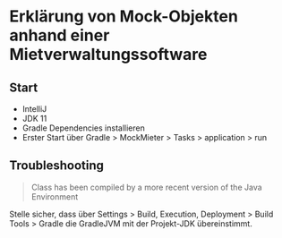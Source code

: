 # Erklärung von Mock-Objekten anhand einer Mietverwaltungssoftware

## Start
* IntelliJ
* JDK 11
* Gradle Dependencies installieren
* Erster Start über Gradle > MockMieter > Tasks > application > run

## Troubleshooting
> Class has been compiled by a more recent version of the Java Environment

Stelle sicher, dass über Settings > Build, Execution, Deployment > Build Tools > Gradle die GradleJVM mit der Projekt-JDK übereinstimmt.
